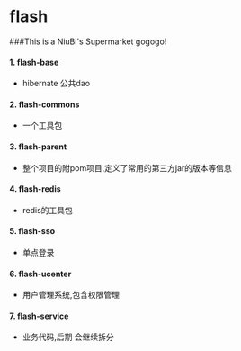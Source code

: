 flash
====
###This is a NiuBi's Supermarket gogogo!

#### 1. flash-base 
* hibernate 公共dao
#### 2. flash-commons
* 一个工具包
#### 3. flash-parent
* 整个项目的附pom项目,定义了常用的第三方jar的版本等信息
#### 4. flash-redis
* redis的工具包
#### 5. flash-sso
* 单点登录
#### 6. flash-ucenter
* 用户管理系统,包含权限管理
#### 7. flash-service 
* 业务代码,后期 会继续拆分
